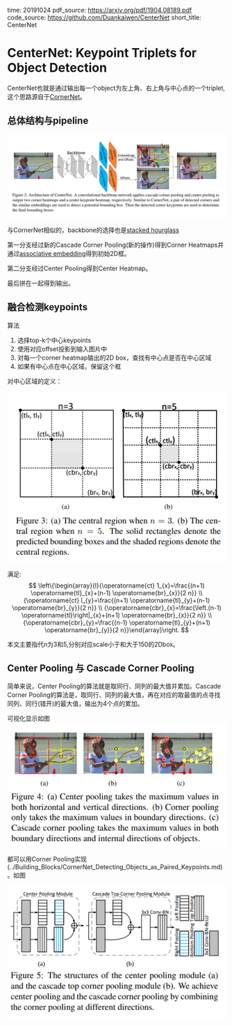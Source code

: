 time: 20191024
pdf_source: https://arxiv.org/pdf/1904.08189.pdf
code_source: https://github.com/Duankaiwen/CenterNet
short_title: CenterNet
# CenterNet: Keypoint Triplets for Object Detection

CenterNet也就是通过输出每一个object为左上角、右上角与中心点的一个triplet,这个思路源自于[CornerNet](../Building_Blocks/CornerNet_Detecting_Objects_as_Paired_Keypoints.md)。


## 总体结构与pipeline

![image](res/CenterNetArch.png)

与CornerNet相似的，backbone的选择也是[stacked hourglass](../Building_Blocks/Stacked_Hourglass_Networks_for_Human_Pose_Estimation.md)

第一分支经过新的Cascade Corner Pooling(新的操作)得到Corner Heatmaps并通过[associative embedding](Associative_Embedding:End-to-End_Learning_for_Joint_Detection_and_Grouping.md)得到初始2D框。

第二分支经过Center Pooling得到Center Heatmap。

最后拼在一起得到输出。

## 融合检测keypoints

算法
1. 选择top-k个中心keypoints
2. 使用对应offset投影到输入图片中
3. 对每一个corner heatmap输出的2D box，查找有中心点是否在中心区域
4. 如果有中心点在中心区域，保留这个框

对中心区域的定义：

![image](res/CenterNetCenterRegion.png)

满足:
$$
\left\{\begin{array}{l}{\operatorname{ct} 1_{x}=\frac{(n+1) \operatorname{tl}_{x}+(n-1) \operatorname{br}_{x}}{2 n}} \\ {\operatorname{ct} l_{y}=\frac{(n+1) \operatorname{tl}_{y}+(n-1) \operatorname{br}_{y}}{2 n}} \\ {\operatorname{cbr}_{x}=\frac{\left.(n-1) \operatorname{tl}\right|_{x}+(n+1) \operatorname{br}_{x}}{2 n}} \\ {\operatorname{cbr}_{y}=\frac{(n-1) \operatorname{tl}_{y}+(n+1) \operatorname{br}_{y}}{2 n}}\end{array}\right.
$$

本文主要指代$n$为3和5,分别对应scale小于和大于150的2Dbox。

## Center Pooling 与 Cascade Corner Pooling

简单来说，Center Pooling的算法就是取同行、同列的最大值并累加。Cascade Corner Pooling的算法是，取同行、同列的最大值，再在对应的取最值的点寻找同列、同行(错开)的最大值，输出为4个点的累加。

可视化显示如图
![image](res/CenterNet_Visualize_TwoPooling.png)

都可以用Corner Pooling实现(../Building_Blocks/CornerNet_Detecting_Objects_as_Paired_Keypoints.md)。如图

![image](res/CenterNet_PoolingModule.png)

